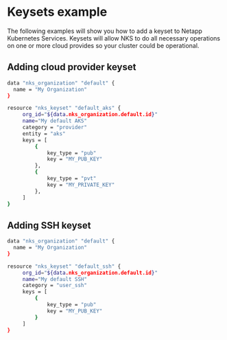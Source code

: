 # Keysets example

The following examples will show you how to add a keyset to Netapp Kubernetes Services. Keysets will allow NKS to do all necessary operations on one or more cloud provides so your cluster could be operational.  

## Adding cloud provider keyset

```bash
data "nks_organization" "default" {
  name = "My Organization"
}

resource "nks_keyset" "default_aks" {
     org_id="${data.nks_organization.default.id}"
     name="My default AKS"
     category = "provider"
     entity = "aks"
     keys = [
         {
             key_type = "pub"
             key = "MY_PUB_KEY"
         },
         {
             key_type = "pvt"
             key = "MY_PRIVATE_KEY"
         },
     ]
}
```

## Adding SSH keyset

```bash
data "nks_organization" "default" {
  name = "My Organization"
}

resource "nks_keyset" "default_ssh" {
     org_id="${data.nks_organization.default.id}"
     name="My default SSH"
     category = "user_ssh"
     keys = [
         {
             key_type = "pub"
             key = "MY_PUB_KEY"
         }
     ]
}
```